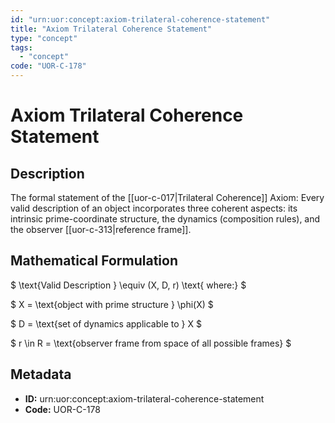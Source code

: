 ```yaml
---
id: "urn:uor:concept:axiom-trilateral-coherence-statement"
title: "Axiom Trilateral Coherence Statement"
type: "concept"
tags:
  - "concept"
code: "UOR-C-178"
---
```


# Axiom Trilateral Coherence Statement

## Description

The formal statement of the [[uor-c-017|Trilateral Coherence]] Axiom: Every valid description of an object incorporates three coherent aspects: its intrinsic prime-coordinate structure, the dynamics (composition rules), and the observer [[uor-c-313|reference frame]].

## Mathematical Formulation

$
\text{Valid Description } \equiv (X, D, r) \text{ where:}
$

$
X = \text{object with prime structure } \phi(X)
$

$
D = \text{set of dynamics applicable to } X
$

$
r \in R = \text{observer frame from space of all possible frames}
$

## Metadata

- **ID:** urn:uor:concept:axiom-trilateral-coherence-statement
- **Code:** UOR-C-178
